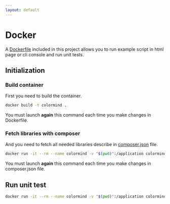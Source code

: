 ```yaml
---
layout: default
---
```


# Docker

A [Dockerfile](../Dockerfile) included in this project allows you to run example script in html page or cli console and run unit tests.

## Initialization

### Build container
First you need to build the container.
```bash
docker build -t colormind .
```
You must launch **again** this command each time you make changes in Dockerfile.

### Fetch libraries with composer
And you need to fetch all needed libraries describe in [composer.json](../composer.json) file.
```bash
docker run -it --rm --name colormind -v "$(pwd)":/application colormind composer install
```
You must launch **again** this command each time you make changes in composer.json file.

## Run unit test
```bash
docker run -it --rm --name colormind -v "$(pwd)":/application colormind composer run-script test
```

